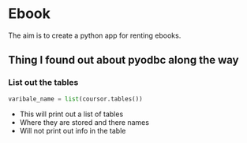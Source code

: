 # Ebook 

The aim is to create a python app for renting ebooks.

## Thing I found out about pyodbc along the way 

### List out the tables

```python
varibale_name = list(coursor.tables())
```

- This will print out a list of tables 
- Where they are stored and there names 
- Will not print out info in the table 

### 